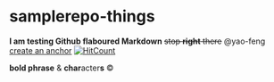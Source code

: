 # samplerepo-things

**I am testing Github flaboured Markdown**
~~stop **right** there~~
@yao-feng
[create an anchor](#samplerepo-things)
[![HitCount](http://hits.dwyl.io/{yao-feng}/{samplerepo-things}.svg)](http://hits.dwyl.io/{yao-feng}/{project})

**bold phrase** & **char**acter**s**
&#169;
